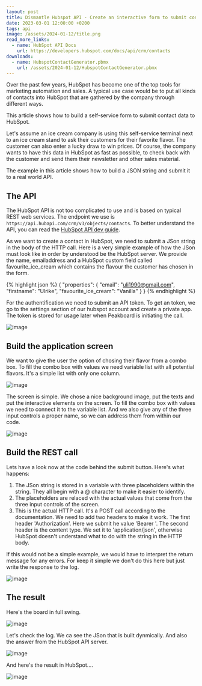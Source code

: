 ```yaml
---
layout: post
title: Dismantle Hubspot API - Create an interactive form to submit contact data directly to Hubspot by using REST API
date: 2023-03-01 12:00:00 +0200
tags: api
image: /assets/2024-01-12/title.png
read_more_links:
  - name: HubSpot API Docs
    url: https://developers.hubspot.com/docs/api/crm/contacts
downloads:
  - name: HubspotContactGenerator.pbmx
    url: /assets/2024-01-12/HubspotContactGenerator.pbmx
---
```


Over the past few years, HubSpot has become one of the top tools for marketing automation and sales. A typical use case would be to put all kinds of contacts into HubSpot that are gathered by the company through different ways.

This article shows how to build a self-service form to submit contact data to HubSpot.

Let's assume an ice cream company is using this self-service terminal next to an ice cream stand to ask their customers for their favorite flavor. The customer can also enter a lucky draw to win prices. Of course, the company wants to have this data in HubSpot as fast as possible, to check back with the customer and send them their newsletter and other sales material.

The example in this article shows how to build a JSON string and submit it to a real world API.

## The API

The HubSpot API is not too complicated to use and is based on typical REST web services. The endpoint we use is `https://api.hubapi.com/crm/v3/objects/contacts`. To better understand the API, you can read the [HubSpot API dev guide](https://developers.hubspot.com/docs/api/crm/contacts).

As we want to create a contact in HubSpot, we need to submit a JSon string in the body of the HTTP call. Here is a very simple example of how the JSon must look like in order by understood be the HubSpot server. We provide the name, emailaddress and a HubSpot custom field called favourite_ice_cream which contains the flavour the customer has chosen in the form.

{% highlight json %}
{
  "properties": {
    "email": "uli1990@gmail.com",
    "firstname": "Ulrike",
    "favourite_ice_cream": "Vanilla"
  }
}
{% endhighlight %}

For the authentification we need to submit an API token. To get an token, we go to the settings section of our hubspot account and create a private app. The token is stored for usage later when Peakboard is initiating the call.

![image](/assets/2024-01-12/010.png)

## Build the application screen

We want to give the user the option of chosing their flavor from a combo box. To fill the combo box with values we need variable list with all potential flavors. It's a simple list with only one column.

![image](/assets/2024-01-12/020.png)

The screen is simple. We chose a nice background image, put the texts and put the interactive elements on the screen. To fill the combo box with values we need to connect it to the variable list. And we also give any of the three input controls a proper name, so we can address them from within our code.

![image](/assets/2024-01-12/030.png)

## Build the REST call

Lets have a look now at the code behind the submit button. Here's what happens:

1. The JSon string is stored in a variable with three placeholders within the string. They all begin with a @ character to make it easier to identify.
2. The placeholders are relaced with the actual values that come from the three input controls of the screen.
3. This is the actual HTTP call. It's a POST call according to the documentation. We need to add two headers to make it work. The first header 'Authorization'. Here we submit he value 'Bearer <mytoken>'. The second header is the content type. We set it to 'application/json', otherwise HubSpot doesn't understand what to do with the string in the HTTP body.

If this would not be a simple example, we would have to interpret the return message for any errors. For keep it simple we don't do this here but just write the response to the log.

![image](/assets/2024-01-12/040.png)

## The result

Here's the board in full swing.

![image](/assets/2024-01-12/050.png)

Let's check the log. We ca see the JSon that is built dynmically. And also the answer from the HubSpot API server.

![image](/assets/2024-01-12/060.png)

And here's the result in HubSpot....

![image](/assets/2024-01-12/070.png)

